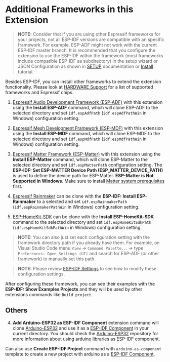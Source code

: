 # Additional Frameworks in this Extension

> **NOTE:** Consider that if you are using other Espressif frameworks for your projects, not all ESP-IDF versions are compatible with an specific framework. For example, ESP-ADF might not work with the current ESP-IDF master branch. It is recommended that you configure the extension to use the ESP-IDF within the framework (most frameworks include compatible ESP-IDF as subdirectory) in the setup wizard or JSON Configuration as shown in [SETUP](../SETUP.md) documentation or [Install](./install.md) tutorial.

Besides ESP-IDF, you can install other frameworks to extend the extension functionality. Please look at [HARDWARE Support](../HARDWARE_SUPPORT.md) for a list of supported frameworks and Espressif chips.

1. [Espressif Audio Development Framework (ESP-ADF)](https://github.com/espressif/esp-adf) with this extension using the **Install ESP-ADF** command, which will clone ESP-ADF to the selected directory and set `idf.espAdfPath` (`idf.espAdfPathWin` in Windows) configuration setting.

2. [Espressif Mesh Development Framework (ESP-MDF)](https://github.com/espressif/esp-mdf) with this extension using the **Install ESP-MDF** command, which will clone ESP-MDF to the selected directory and set `idf.espMdfPath` (`idf.espMdfPathWin` in Windows) configuration setting.

3. [Espressif Matter Framework (ESP-Matter)](https://github.com/espressif/esp-matter) with this extension using the **Install ESP-Matter** command, which will clone ESP-Matter to the selected directory and set `idf.espMatterPath` configuration setting. The **ESP-IDF: Set ESP-MATTER Device Path (ESP_MATTER_DEVICE_PATH)** is used to define the device path for ESP-Matter. **ESP-Matter is Not Supported in Windows**. Make sure to install <a href="https://github.com/espressif/connectedhomeip/blob/v1.1-branch/docs/guides/BUILDING.md#prerequisites">Matter system prerequisites</a> first.

4. [Espressif Rainmaker](https://github.com/espressif/esp-rainmaker) can be clone with the **ESP-IDF: Install ESP-Rainmaker** to a selected and set `idf.espRainmakerPath` (`idf.espRainmakerPathWin` in Windows) configuration setting.

5. [ESP-HomeKit-SDK](https://github.com/espressif/esp-homekit-sdk) can be clone with the **Install ESP-HomeKit-SDK** command to the selected directory and set `idf.espHomeKitSdkPath` (`idf.espHomeKitSdkPathWin` in Windows) configuration setting.

> **NOTE:** You can also just set each configuration setting with the framework directory path if you already have them. For example, on Visual Studio Code menu `View` -> `Command Palette..`. -> type `Preferences: Open Settings (UI)` and search for ESP-ADF (or other framework) to manually set this path.

> **NOTE:** Please review [ESP-IDF Settings](../SETTINGS.md) to see how to modify these configuration settings.

After configuring these framework, you can see their examples with the **ESP-IDF: Show Examples Projects** and they will be used by other extensions commands like `Build project`.

## Others

4. **Add Arduino-ESP32 as ESP-IDF Component** extension command will clone [Arduino-ESP32](https://github.com/espressif/arduino-esp32) and use it as a [ESP-IDF Component](https://github.com/espressif/arduino-esp32/blob/master/docs/esp-idf_component.md) in your current directory. You should check the [Arduino-ESP32](https://github.com/espressif/arduino-esp32) repository for more information about using arduino libraries as ESP-IDF component.

Can also use **Create ESP-IDF Project** command with `arduino-as-component` template to create a new project with arduino as a [ESP-IDF Component](https://github.com/espressif/arduino-esp32/blob/master/docs/esp-idf_component.md).
